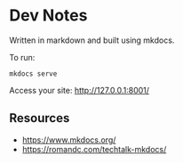 # Dev Notes

Written in markdown and built using mkdocs.

To run:
```
mkdocs serve
```
Access your site:
http://127.0.0.1:8001/

[comment]: <> (Run mkdocs serve)
[comment]: <> (in the project root directory)


## Resources
* https://www.mkdocs.org/
* https://romandc.com/techtalk-mkdocs/
